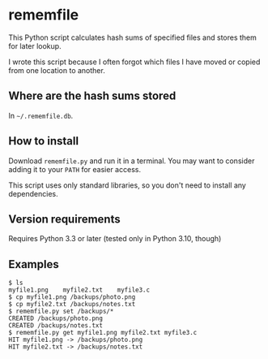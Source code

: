 # rememfile
This Python script calculates hash sums of specified files and stores them for
later lookup.

I wrote this script because I often forgot which files I have moved or copied
from one location to another.

## Where are the hash sums stored
In `~/.rememfile.db`.

## How to install
Download `rememfile.py` and run it in a terminal. You may want to consider
adding it to your `PATH` for easier access.

This script uses only standard libraries, so you don't need to install any
dependencies.

## Version requirements
Requires Python 3.3 or later (tested only in Python 3.10, though)

## Examples

```terminal
$ ls
myfile1.png    myfile2.txt    myfile3.c
$ cp myfile1.png /backups/photo.png
$ cp myfile2.txt /backups/notes.txt
$ rememfile.py set /backups/*
CREATED /backups/photo.png
CREATED /backups/notes.txt
$ rememfile.py get myfile1.png myfile2.txt myfile3.c
HIT myfile1.png -> /backups/photo.png
HIT myfile2.txt -> /backups/notes.txt
```
